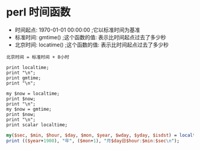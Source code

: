# perl 时间函数
+ 时间起点: 1970-01-01 00:00:00 ;它以标准时间为基准
+ 标准时间: gmtime()            ;这个函数的值: 表示比时间起点过去了多少秒
+ 北京时间: locatime()          ;这个函数的值: 表示比时间起点过去了多少秒

`北京时间 = 标准时间 + 8小时`

```note
print localtime;
print "\n";
print gmtime;
print "\n";

my $now = localtime;
print $now;
print "\n";
my $now = gmtime;
print $now;
print "\n";
print scalar localtime;

```

```perl
my($sec, $min, $hour, $day, $mon, $year, $wday, $yday, $isdst) = localtime;
print (($year+1900), "年", ($mon+1), "月$day日$hour:$min:$sec\n");
```
